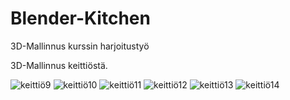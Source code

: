# Blender-Kitchen
3D-Mallinnus kurssin harjoitustyö

3D-Mallinnus keittiöstä.


![keittiö9](https://user-images.githubusercontent.com/60491377/199203505-becb5511-bb3f-4933-b67e-996252b2c739.png)
![keittiö10](https://user-images.githubusercontent.com/60491377/199203534-35b88f6a-b93f-401b-9c78-13a6f54a5570.png)
![keittiö11](https://user-images.githubusercontent.com/60491377/199203546-a481bf74-6b5e-42bb-ba39-d909c1124a7f.png)
![keittiö12](https://user-images.githubusercontent.com/60491377/199203548-f590cd96-30d7-4166-8114-d607783bcc88.png)
![keittiö13](https://user-images.githubusercontent.com/60491377/199203555-fd8856e9-e064-4141-8bb2-ba55952dbb3a.png)
![keittiö14](https://user-images.githubusercontent.com/60491377/199203560-54836ab1-b2ca-4beb-b740-b3cba39654d7.png)

